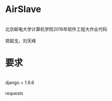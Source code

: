 # AirSlave
  <br>北京邮电大学计算机学院2016年软件工程大作业代码</br>
  <br> 郑超戈，刘天峰
  
# 要求
  <br>django = 1.9.6</br>
  <br>requests</br>
